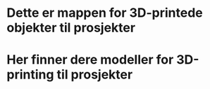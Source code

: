 # Dette er mappen for 3D-printede objekter til prosjekter

# Her finner dere modeller for 3D-printing til prosjekter